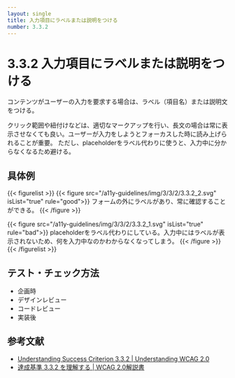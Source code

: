 ```yaml
---
layout: single
title: 入力項目にラベルまたは説明をつける
number: 3.3.2
---
```


# 3.3.2 入力項目にラベルまたは説明をつける

コンテンツがユーザーの入力を要求する場合は、ラベル（項目名）または説明文をつける。

クリック範囲や紐付けなどは、適切なマークアップを行い、長文の場合は常に表示させなくても良い。ユーザーが入力をしようとフォーカスした時に読み上げられることが重要。
ただし、placeholderをラベル代わりに使うと、入力中に分からなくなるため避ける。

## 具体例

{{< figurelist >}}
  {{< figure
    src="/a11y-guidelines/img/3/3/2/3.3.2_2.svg"
    isList="true"
    rule="good">}}
    フォームの外にラベルがあり、常に確認することができる。
  {{< /figure >}}

  {{< figure
    src="/a11y-guidelines/img/3/3/2/3.3.2_1.svg"
    isList="true"
    rule="bad">}}
    placeholderをラベル代わりにしている。入力中にはラベルが表示されないため、何を入力中なのかわからなくなってしまう。
  {{< /figure >}}
{{< /figurelist >}}

## テスト・チェック方法

- 企画時
- デザインレビュー
- コードレビュー
- 実装後

## 参考文献

- [Understanding Success Criterion 3.3.2 | Understanding WCAG 2.0](https://www.w3.org/TR/UNDERSTANDING-WCAG20/minimize-error-cues.html)
- [達成基準 3.3.2 を理解する | WCAG 2.0解説書](https://waic.jp/docs/UNDERSTANDING-WCAG20/minimize-error-cues.html)
